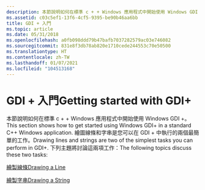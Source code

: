 ```yaml
---
description: 本節說明如何在標準 c + + Windows 應用程式中開始使用 Windows GDI +。
ms.assetid: c03c5ef1-13f6-4cf5-9395-be90b46aa6bb
title: GDI + 入門
ms.topic: article
ms.date: 05/31/2018
ms.openlocfilehash: a0fb098ddd79b47bafb7037282579ac03e746082
ms.sourcegitcommit: 831e8f3db78ab820e1710cede244553c70e50500
ms.translationtype: HT
ms.contentlocale: zh-TW
ms.lasthandoff: 01/07/2021
ms.locfileid: "104513168"
---
```

# <a name="getting-started-with-gdi"></a><span data-ttu-id="e5d2c-103">GDI + 入門</span><span class="sxs-lookup"><span data-stu-id="e5d2c-103">Getting started with GDI+</span></span>

<span data-ttu-id="e5d2c-104">本節說明如何在標準 c + + Windows 應用程式中開始使用 Windows GDI +。</span><span class="sxs-lookup"><span data-stu-id="e5d2c-104">This section shows how to get started using Windows GDI+ in a standard C++ Windows application.</span></span> <span data-ttu-id="e5d2c-105">繪圖線條和字串是您可以在 GDI + 中執行的兩個最簡單的工作。</span><span class="sxs-lookup"><span data-stu-id="e5d2c-105">Drawing lines and strings are two of the simplest tasks you can perform in GDI+.</span></span> <span data-ttu-id="e5d2c-106">下列主題將討論這兩項工作：</span><span class="sxs-lookup"><span data-stu-id="e5d2c-106">The following topics discuss these two tasks:</span></span>

[<span data-ttu-id="e5d2c-107">繪製線條</span><span class="sxs-lookup"><span data-stu-id="e5d2c-107">Drawing a Line</span></span>](-gdiplus-drawing-a-line-use.md)

[<span data-ttu-id="e5d2c-108">繪製字串</span><span class="sxs-lookup"><span data-stu-id="e5d2c-108">Drawing a String</span></span>](-gdiplus-drawing-a-string-use.md)

 

 



